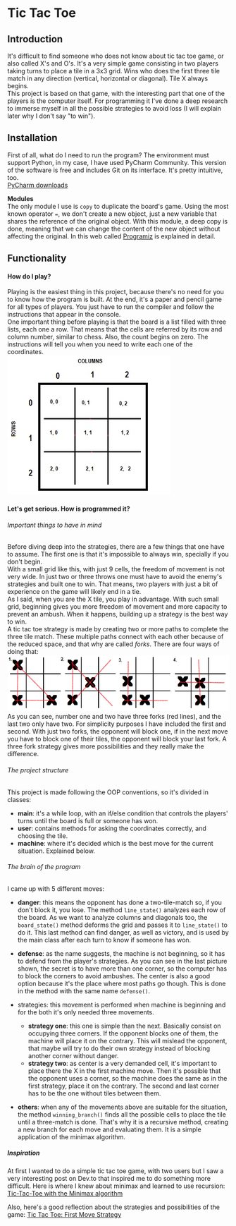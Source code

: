 # Tic Tac Toe

## Introduction

It's difficult to find someone who does not know about tic tac toe game, or also called X's and O's.
It's a very simple game consisting in two players taking turns to place a tile in a 3x3 grid.
Wins who does the first three tile match in any direction (vertical, horizontal or diagonal).
Tile X always begins.   
This project is based on that game, with the interesting part that one of the players is the computer
itself. For programming it I've done a deep research to immerse myself in all the possible strategies
to avoid loss (I will explain later why I don't say "to win").

## Installation

First of all, what do I need to run the program? The environment must support Python, in my case,
I have used PyCharm Community. This version of the software is free and includes Git on its interface.
It's pretty intuitive, too.    
[PyCharm downloads](https://www.jetbrains.com/pycharm/download/#section=windows)    

**Modules**  
The only module I use is `copy` to duplicate the board's game. Using the most known operator `=`,
we don't create a new object, just a new variable that shares the reference of the original object.
With this module, a deep copy is done, meaning that we can change the content of the new object
without affecting the original. In this web called
[Programiz](https://www.programiz.com/python-programming/shallow-deep-copy) is explained in
detail.   

## Functionality

#### How do I play?

Playing is the easiest thing in this project, because there's no need for you to know how the program
is built. At the end, it's a paper and pencil game for all types of players. You just have to run
the compiler and follow the instructions that appear in the console.   
One important thing before playing is that the board is a list filled with three lists, each one a row.
That means that the cells are referred by its row and column number, similar to chess. Also, the count begins
on zero. The instructions will tell you when you need to write each one of the coordinates.   
!["Structure"](READMEimg/board_structure.jpg)   

#### Let's get serious. How is programmed it?

###### Important things to have in mind

Before diving deep into the strategies, there are a few things that one have to assume. The first one is
that it's impossible to always win, specially if you don't begin.  
With a small grid like this, with just 9 cells, the freedom of movement is not very wide. In just two or three
throws one must have to avoid the enemy's strategies and built one to win. That means, two players with just a 
bit of experience on the game will likely end in a tie.   
As I said, when you are the X tile, you play in advantage. With such small grid, beginning gives you more freedom
of movement and more capacity to prevent an ambush. When it happens, building up a strategy is the best way
to win.   
A tic tac toe strategy is made by creating two or more paths to complete the three tile match. These multiple
paths connect with each other because of the reduced space, and that why are called *forks*. There are four ways
of doing that:
!["Strategies"](READMEimg/tictactoe.png)     
As you can see, number one and two have three forks (red lines), and the last two only have two. For simplicity
purposes I have included the first and second. With just two forks, the opponent will block one, if in the next
move you have to block one of their tiles, the opponent will block your last fork. A three fork strategy gives
more possibilities and they really make the difference.

###### The project structure    
This project is made following the OOP conventions, so it's divided in classes:    
- **main**: it's a while loop, with an if/else condition that controls the players' turns until the board is full
or someone has won.    
- **user**: contains methods for asking the coordinates correctly, and choosing the tile.
- **machine**: where it's decided which is the best move for the current situation. Explained below.  

###### The brain of the program
I came up with 5 different moves:
- **danger**: this means the opponent has done a two-tile-match so, if you don't block it, you lose. The method
`line_state()` analyzes each row of the board. As we want to analyze columns and diagonals too, the `board_state()`
method deforms the grid and passes it to `line_state()` to do it. This last method can find danger, as well as
victory, and is used by the main class after each turn to know if someone has won. 
   
- **defense**: as the name suggests, the machine is not beginning, so it has to defend from the player's
strategies. As you can see in the last picture shown, the secret is to have more than one corner, so the
computer has to block the corners to avoid ambushes. The center is also a good option because it's the place
where most paths go though. This is done in the method with the same name `defense()`.    

- strategies: this movement is performed when machine is beginning and for the both it's only needed three
movements.    
    - **strategy one**: this one is simple than the next. Basically consist on occupying three corners. If the
    opponent blocks one of them, the machine will place it on the contrary. This will mislead the opponent, that
    maybe will try to do their own strategy instead of blocking another corner without danger.
    - **strategy two**: as center is a very demanded cell, it's important to place there the X in the first machine
    move. Then it's possible that the opponent uses a corner, so the machine does the same as in the first strategy,
    place it on the contrary. The second and last corner has to be the one without tiles between them.    
    
- **others**: when any of the movements above are suitable for the situation, the method `winning_branch()`
finds all the possible cells to place the tile until a three-match is done. That's why it is a recursive method,
creating a new branch for each move and evaluating them. It is a simple application of the minimax algorithm.

##### Inspiration   
At first I wanted to do a simple tic tac toe game, with two users but I saw a very interesting post on
Dev.to that inspired me to do something more difficult. Here is where I knew about minimax and learned
to use recursion:    
[Tic-Tac-Toe with the Minimax algorithm](https://dev.to/nestedsoftware/tic-tac-toe-with-the-minimax-algorithm-5988)     

Also, here's a good reflection about the strategies and possibilities of the game:
[Tic Tac Toe: First Move Strategy](https://funpaperandpencilgames.blogspot.com/2019/02/tic-tac-toe-strategy-tutorial.html)     


